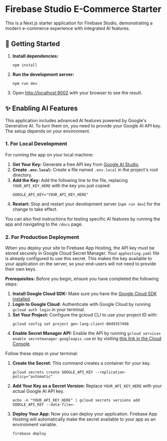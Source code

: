 
# Firebase Studio E-Commerce Starter

This is a Next.js starter application for Firebase Studio, demonstrating a modern e-commerce experience with integrated AI features.

## 🚀 Getting Started

1.  **Install dependencies:**
    ```
    npm install
    ```

2.  **Run the development server:**
    ```
    npm run dev
    ```

3.  Open [http://localhost:9002](http://localhost:9002) with your browser to see the result.

## ✨ Enabling AI Features

This application includes advanced AI features powered by Google's Generative AI. To turn them on, you need to provide your Google AI API key. The setup depends on your environment.

### 1. For Local Development

For running the app on your local machine:

1.  **Get Your Key:** Generate a free API key from [Google AI Studio](https://aistudio.google.com/app/apikey).
2.  **Create `.env.local`:** Create a file named `.env.local` in the project's root directory.
3.  **Add the Key:** Add the following line to the file, replacing `YOUR_API_KEY_HERE` with the key you just copied:
    ```env
    GOOGLE_API_KEY="YOUR_API_KEY_HERE"
    ```
4.  **Restart:** Stop and restart your development server (`npm run dev`) for the change to take effect.

You can also find instructions for testing specific AI features by running the app and navigating to the `/docs` page.

### 2. For Production Deployment

When you deploy your site to Firebase App Hosting, the API key must be stored securely in Google Cloud Secret Manager. Your `apphosting.yaml` file is already configured to use this secret. This makes the key available to your application on the server, so your end-users will not need to provide their own keys.

**Prerequisites:**
Before you begin, ensure you have completed the following steps:
1.  **Install Google Cloud SDK:** Make sure you have the [Google Cloud SDK installed](https://cloud.google.com/sdk/docs/install).
2.  **Login to Google Cloud:** Authenticate with Google Cloud by running `gcloud auth login` in your terminal.
3.  **Set Your Project:** Configure the gcloud CLI to use your project ID with:
    ```
    gcloud config set project gen-lang-client-0049357498
    ```
4.  **Enable Secret Manager API:** Enable the API by running `gcloud services enable secretmanager.googleapis.com` or by visiting [this link in the Cloud Console](https://console.cloud.google.com/apis/library/secretmanager.googleapis.com).

Follow these steps in your terminal:

1.  **Create the Secret:** This command creates a container for your key.
    ```
    gcloud secrets create GOOGLE_API_KEY --replication-policy="automatic"
    ```
2.  **Add Your Key as a Secret Version:** Replace `YOUR_API_KEY_HERE` with your actual Google AI API key.
    ```
    echo -n "YOUR_API_KEY_HERE" | gcloud secrets versions add GOOGLE_API_KEY --data-file=-
    ```
3.  **Deploy Your App:** Now you can deploy your application. Firebase App Hosting will automatically make the secret available to your app as an environment variable.
    ```
    firebase deploy
    ```
